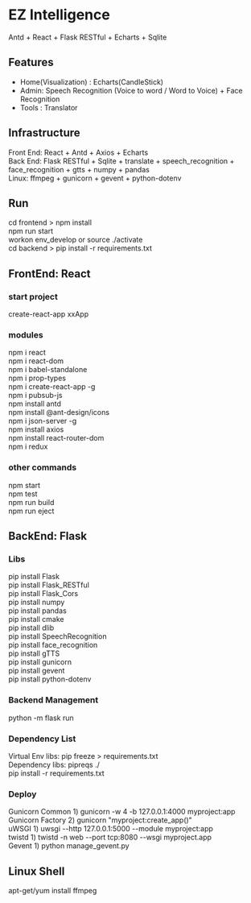 # EZ Intelligence      
Antd + React + Flask RESTful + Echarts + Sqlite  
  
## Features   
- Home(Visualization) : Echarts(CandleStick)   
- Admin: Speech Recognition (Voice to word / Word to Voice)  + Face Recognition  
- Tools : Translator  
  
## Infrastructure  
Front End: React + Antd + Axios + Echarts   
Back End: Flask RESTful + Sqlite + translate + speech_recognition + face_recognition + gtts + numpy + pandas  
Linux: ffmpeg  + gunicorn + gevent + python-dotenv  
  
## Run  
cd frontend  > npm install  
npm run start  
workon env_develop  or source ./activate  
cd backend > pip install -r requirements.txt  
  
## FrontEnd: React
### start project  
create-react-app xxApp  
  
### modules  
npm i react  
npm i react-dom  
npm i babel-standalone  
npm i prop-types  
npm i create-react-app -g  
npm i pubsub-js  
npm install antd  
npm install @ant-design/icons  
npm i json-server -g  
npm install axios  
npm install react-router-dom  
npm i redux  
  
### other commands  
npm start  
npm test  
npm run build  
npm run eject  
  
## BackEnd: Flask
### Libs  
pip install Flask  
pip install Flask_RESTful  
pip install Flask_Cors  
pip install numpy  
pip install pandas  
pip install cmake  
pip install dlib  
pip install SpeechRecognition  
pip install face_recognition  
pip install gTTS  
pip install gunicorn  
pip install gevent  
pip install python-dotenv  
  
### Backend Management  
python -m flask run  
  
### Dependency List  
Virtual Env libs: pip freeze > requirements.txt   
Dependency libs: pipreqs ./  
pip install -r requirements.txt   
  
### Deploy  
Gunicorn Common 1) gunicorn -w 4 -b 127.0.0.1:4000 myproject:app  
Gunicorn Factory 2) gunicorn "myproject:create_app()"  
uWSGI 1) uwsgi --http 127.0.0.1:5000 --module myproject:app  
twistd 1) twistd -n web --port tcp:8080 --wsgi myproject.app  
Gevent 1) python manage_gevent.py  
  
## Linux Shell  
apt-get/yum install ffmpeg  
  